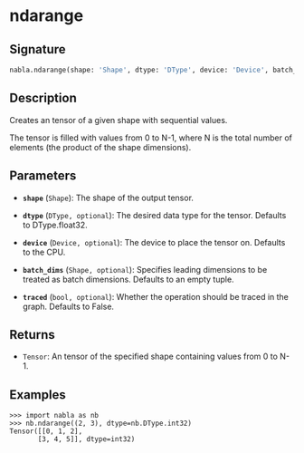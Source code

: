 # ndarange

## Signature

```python
nabla.ndarange(shape: 'Shape', dtype: 'DType', device: 'Device', batch_dims: 'Shape', traced: 'bool') -> 'Tensor'
```

## Description

Creates an tensor of a given shape with sequential values.

The tensor is filled with values from 0 to N-1, where N is the total
number of elements (the product of the shape dimensions).

## Parameters

- **`shape`** (`Shape`): The shape of the output tensor.

- **`dtype`** (`DType, optional`): The desired data type for the tensor. Defaults to DType.float32.

- **`device`** (`Device, optional`): The device to place the tensor on. Defaults to the CPU.

- **`batch_dims`** (`Shape, optional`): Specifies leading dimensions to be treated as batch dimensions. Defaults to an empty tuple.

- **`traced`** (`bool, optional`): Whether the operation should be traced in the graph. Defaults to False.

## Returns

- `Tensor`: An tensor of the specified shape containing values from 0 to N-1.

## Examples

```pycon
>>> import nabla as nb
>>> nb.ndarange((2, 3), dtype=nb.DType.int32)
Tensor([[0, 1, 2],
       [3, 4, 5]], dtype=int32)
```
